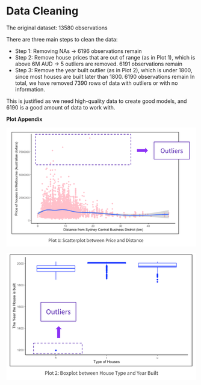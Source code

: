 # Data Cleaning

The original dataset: 13580 observations&#x20;

There are three main steps to clean the data:&#x20;

* Step 1: Removing NAs → 6196 observations remain&#x20;
* Step 2: Remove house prices that are out of range (as in Plot 1), which is above 6M AUD → 5 outliers are removed. 6191 observations remain&#x20;
* Step 3: Remove the year built outlier (as in Plot 2), which is under 1800, since most houses are built later than 1800. 6190 observations remain In total, we have removed 7390 rows of data with outliers or with no information.&#x20;

This is justified as we need high-quality data to create good models, and 6190 is a good amount of data to work with.

**Plot Appendix**

![](<../.gitbook/assets/Screen Shot 2021-12-25 at 9.04.48 PM.png>)

![](<../.gitbook/assets/Screen Shot 2021-12-25 at 9.06.51 PM.png>)
